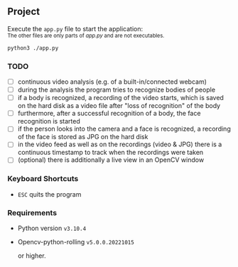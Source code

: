 ## Project

Execute the `app.py` file to start the application:  
<small>The other files are only parts of _app.py_ and are not executables.</small>

```sh
python3 ./app.py
```

### TODO

- [ ] continuous video analysis (e.g. of a built-in/connected webcam)
- [ ] during the analysis the program tries to recognize bodies of people
- [ ] if a body is recognized, a recording of the video starts, which is saved on the hard disk as a video file after "loss of recognition" of the body
- [ ] furthermore, after a successful recognition of a body, the face recognition is started
- [ ] if the person looks into the camera and a face is recognized, a recording of the face is stored as JPG on the hard disk
- [ ] in the video feed as well as on the recordings (video & JPG) there is a continuous timestamp to track when the recordings were taken
- [ ] (optional) there is additionally a live view in an OpenCV window

### Keyboard Shortcuts

- `ESC` quits the program

### Requirements

- Python version `v3.10.4`
- Opencv-python-rolling `v5.0.0.20221015`

  or higher.
